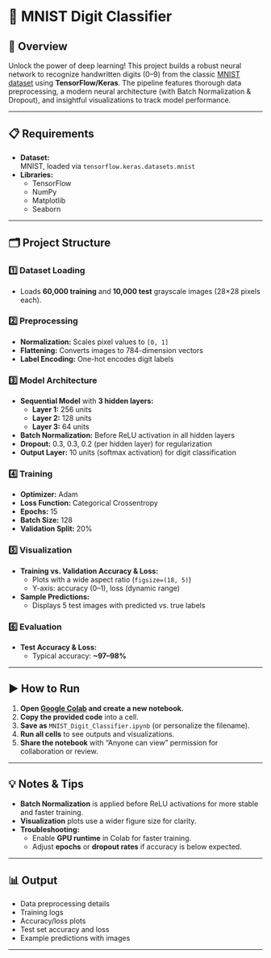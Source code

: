 # 🧠 MNIST Digit Classifier

## 🚀 Overview
Unlock the power of deep learning! This project builds a robust neural network to recognize handwritten digits (0–9) from the classic [MNIST dataset](http://yann.lecun.com/exdb/mnist/) using **TensorFlow/Keras**. The pipeline features thorough data preprocessing, a modern neural architecture (with Batch Normalization & Dropout), and insightful visualizations to track model performance.

---

## 📋 Requirements

- **Dataset:**  
  MNIST, loaded via `tensorflow.keras.datasets.mnist`
- **Libraries:**  
  - TensorFlow  
  - NumPy  
  - Matplotlib  
  - Seaborn  

---

## 🗂️ Project Structure

### 1️⃣ Dataset Loading
- Loads **60,000 training** and **10,000 test** grayscale images (28×28 pixels each).

### 2️⃣ Preprocessing
- **Normalization:** Scales pixel values to `[0, 1]`
- **Flattening:** Converts images to 784-dimension vectors
- **Label Encoding:** One-hot encodes digit labels

### 3️⃣ Model Architecture
- **Sequential Model** with **3 hidden layers:**
  - **Layer 1:** 256 units
  - **Layer 2:** 128 units
  - **Layer 3:** 64 units
- **Batch Normalization:** Before ReLU activation in all hidden layers
- **Dropout:** 0.3, 0.3, 0.2 (per hidden layer) for regularization
- **Output Layer:** 10 units (softmax activation) for digit classification

### 4️⃣ Training
- **Optimizer:** Adam  
- **Loss Function:** Categorical Crossentropy  
- **Epochs:** 15  
- **Batch Size:** 128  
- **Validation Split:** 20%

### 5️⃣ Visualization
- **Training vs. Validation Accuracy & Loss:**  
  - Plots with a wide aspect ratio (`figsize=(18, 5)`)
  - Y-axis: accuracy (0–1), loss (dynamic range)
- **Sample Predictions:**  
  - Displays 5 test images with predicted vs. true labels

### 6️⃣ Evaluation
- **Test Accuracy & Loss:**  
  - Typical accuracy: **~97–98%**

---

## ▶️ How to Run

1. **Open [Google Colab](https://colab.research.google.com/) and create a new notebook.**
2. **Copy the provided code** into a cell.
3. **Save as** `MNIST_Digit_Classifier.ipynb` (or personalize the filename).
4. **Run all cells** to see outputs and visualizations.
5. **Share the notebook** with “Anyone can view” permission for collaboration or review.

---

## 💡 Notes & Tips

- **Batch Normalization** is applied before ReLU activations for more stable and faster training.
- **Visualization** plots use a wider figure size for clarity.
- **Troubleshooting:**  
  - Enable **GPU runtime** in Colab for faster training.
  - Adjust **epochs** or **dropout rates** if accuracy is below expected.

---

## 📊 Output
- Data preprocessing details  
- Training logs  
- Accuracy/loss plots  
- Test set accuracy and loss  
- Example predictions with images

---

